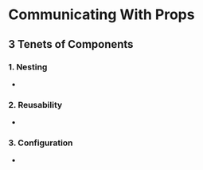 # Communicating With Props

## 3 Tenets of Components

### 1. Nesting

-

### 2. Reusability

-

### 3. Configuration

-
